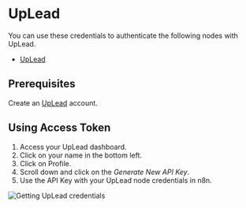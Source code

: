 # UpLead

You can use these credentials to authenticate the following nodes with UpLead.
- [UpLead](/workflow/integrations/nodes/n8n-nodes-base.upLead/)

## Prerequisites

Create an [UpLead](https://uplead.com/) account.

## Using Access Token

1. Access your UpLead dashboard.
2. Click on your name in the bottom left.
3. Click on Profile.
4. Scroll down and click on the *Generate New API Key*.
5. Use the API Key with your UpLead node credentials in n8n.

![Getting UpLead credentials](/_images/integrations/credentials/uplead/using-access-token.gif)
